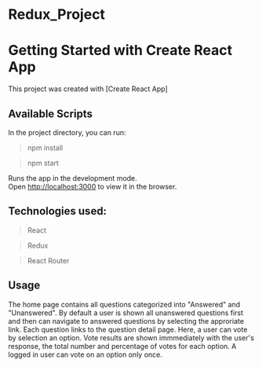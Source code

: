 # Redux_Project
# Getting Started with Create React App

This project was created with [Create React App]

## Available Scripts

In the project directory, you can run:

> npm install

> npm start

Runs the app in the development mode.\
Open [http://localhost:3000](http://localhost:3000) to view it in the browser.

## Technologies used:
> React

> Redux

> React Router


## Usage

The home page contains all questions categorized into "Answered" and "Unanswered".
By default a user is shown all unanswered questions first and then can navigate to answered questions by selecting the approriate link. Each question links to the question detail page. Here, a user can vote by selection an option. Vote results are shown immmediately with the user's response,
the total number and percentage of votes for each option. A logged in user can vote on an option only once.
